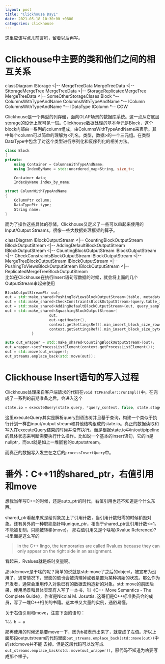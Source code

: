 ```yaml
---
layout: post
title: "Clickhouse Day1"
date: 2021-05-18 10:30:00 +0800
categories: clickhouse
---
```


这里应该写点儿前言吧，留着以后再写。

# Clickhouse中主要的类和他们之间的相互关系

<div class="mermaid">
classDiagram
IStorage <|-- MergeTreeData
MergeTreeData <|-- SttorageMergeTree
MergeTreeData <|-- StorageReplicatedMergeTree
MergeTreeData <|-- SomeOtherStorageClsses
Block *-- ColumnsWithTypeAndName
ColumnsWithTypeAndName *-- IColumn
ColumnsWithTypeAndName *-- IDataType
IColumn *-- COW
</div>

Clickhouse是一个典型的列存储，面向OLAP场景的数据库系统。这一点从它底层storage的设计上就可见一斑。Clickhouse数据处理的基本单元是Block，这个block内部由一系列的column组成，由ColumnsWithTypeAndName来表示。其中每个column可以简单的理解为<列名，类型，数据>的一个三元组。在类型DataType中包含了对这个类型进行序列化和反序列化的相关方法。
```C++
class Block
{
private:
    using Container = ColumnsWithTypeAndName;
    using IndexByName = std::unordered_map<String, size_t>;

    Container data;
    IndexByName index_by_name;

```
```C++
struct ColumnWithTypeAndName
{
    ColumnPtr column;
    DataTypePtr type;
    String name;
}
```
而为了操作这些具体的存储，Clickhouse又定义了一些可以串起来使用的Input/Output Streams。很像一些大数据处理框架的算子。
<div class="mermaid">
classDiagram
IBlockOutputStream <|-- CountingBlockOutputStream
IBlockOutputStream <|-- AddingDefaultBlockOutputStream
IBlockOutputStream <|-- CountingBlockOutputStream
IBlockOutputStream <|-- CheckConstraintsBlockOutputStream
IBlockOutputStream <|-- MergeTreeBlockOutputStream
IBlockOutputStream <|-- PushingToViewsBlockOutputStream
IBlockOutputStream <|-- ReplicatedMergeTreeBlockOutputStream
</div>
比如在Clickhouse在执行Insert语句写数据的时候，就会将上面的几个OutputStream串起来使用
    
```C++
BlockOutputStreamPtr out;
out = std::make_shared<PushingToViewsBlockOutputStream>(table, metadata_snapshot, context, query_ptr, no_destination);
out = std::make_shared<CheckConstraintsBlockOutputStream>(query.table_id, out, out->getHeader(), metadata_snapshot->getConstraints(), context);
out = std::make_shared<AddingDefaultBlockOutputStream>(out, query_sample_block, out->getHeader(), metadata_snapshot->getColumns(), context);
out = std::make_shared<SquashingBlockOutputStream>(
                    out,
                    out->getHeader(),
                    context.getSettingsRef().min_insert_block_size_rows,
                    context.getSettingsRef().min_insert_block_size_bytes);
            }

auto out_wrapper = std::make_shared<CountingBlockOutputStream>(out);
out_wrapper->setProcessListElement(context.getProcessListElement());
out = std::move(out_wrapper);
out_streams.emplace_back(std::move(out));
```
# Clickhouse Insert语句的写入过程
    
Clickhouse处理来自客户端请求的代码在`void TCPHandler::runImpl()`中。在完成了一系列的前期准备之后，会进入这个
```C++
state.io = executeQuery(state.query, *query_context, false, state.stage, may_have_embedded_data);
```
    
这里executeQuery其实是解析query到语法树并且基于查询，构建一个类似于执行计划一样由input/output stream和其他结构组成的state.io。真正的数据读取和写入在executeQuery结束的时候并没有执行。而是根据state.io中in/out/pipeline的具体状态来判断需要执行什么操作。比如说一个基本的insert语句，它的in是nullptr，而out就是如上一堆嵌套的outputstream。

而真正的数据写入发生在之后的`processInsertQuery`中。

# 番外：C++11的shared_ptr，右值引用和move

想我当年写C++的时候，还是auto_ptr的时代，右值引用也还不知道是个什么东西。

shared_ptr看起来就是给对象加上了引用计数，当引用计数归零的时候销毁对象。还有另外的一种职能指针叫unique_ptr，相当于shared_ptr且引用计数<=1。不能被复制，只能被转移(move)。
那右值引用又是个啥呢(Rvalue Reference)? 书里面是这么写的
> In the C++ lingo, the temporaries are called Rvalues because they can only appear on the right side in an assignment.

看起来，Rvalues就是临时变量啊。
    
那std::move是干啥的呢？简单的说就是std::move了之后的object，被宣布为没用了，通常情况下，里面的值也会被清理掉或者是置为某种初始的状态。那么作为开发者，通常会重用传入对象已有的数据去构造新的对象。std::move的前因后果，使用场景和具体实现有人写了一本书，叫《C++ Move Semantics - The Complete Guide》，作者是Nicolai M. Josuttis. 这哥们是C++标准委员会的成员，写了一堆C++相关的书籍。这本书又大量的实例，通俗易懂。

    
关于右值引用和move，注意下面的语句：
```C++
T&& b = a
```
那再使用的时候还是要move一下，因为b被表示出来了，就变成了左值。所以上面那段outputstream的代码里面`out_streams.emplace_back(std::move(out))`中的std::move并不能
去掉。但是这段代码可以改写成`out_streams.emplace_back(std::move(out_wrapper))`，原代码不知道为啥要写成那个样子。
